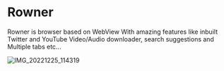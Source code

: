 # Rowner
Rowner is browser based on WebView
With amazing features like inbuilt Twitter and YouTube
Video/Audio downloader, search suggestions and
Multiple tabs etc...

![IMG_20221225_114319](https://user-images.githubusercontent.com/120726367/209459589-4e51d705-46e3-42d8-90dd-fa973a3a8ae2.jpg)








 

